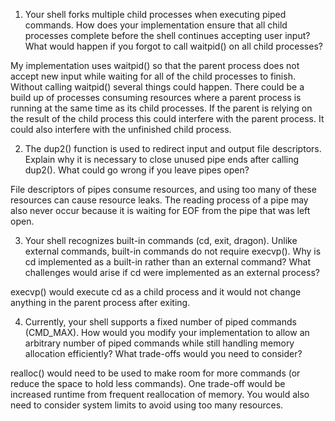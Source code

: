 1. Your shell forks multiple child processes when executing piped commands. How does your implementation ensure that all child processes complete before the shell continues accepting user input? What would happen if you forgot to call waitpid() on all child processes?

My implementation uses waitpid() so that the parent process does not accept new input while waiting for all of the child processes to finish. Without calling waitpid() several things could happen. There could be a build up of processes consuming resources where a parent process is running at the same time as its child processes. If the parent is relying on the result of the child process this could interfere with the parent process. It could also interfere with the unfinished child process.

2. The dup2() function is used to redirect input and output file descriptors. Explain why it is necessary to close unused pipe ends after calling dup2(). What could go wrong if you leave pipes open?

File descriptors of pipes consume resources, and using too many of these resources can cause resource leaks. The reading process of a pipe may also never occur because it is waiting for EOF from the pipe that was left open.

3. Your shell recognizes built-in commands (cd, exit, dragon). Unlike external commands, built-in commands do not require execvp(). Why is cd implemented as a built-in rather than an external command? What challenges would arise if cd were implemented as an external process?

execvp() would execute cd as a child process and it would not change anything in the parent process after exiting.

4. Currently, your shell supports a fixed number of piped commands (CMD_MAX). How would you modify your implementation to allow an arbitrary number of piped commands while still handling memory allocation efficiently? What trade-offs would you need to consider?

realloc() would need to be used to make room for more commands (or reduce the space to hold less commands). One trade-off would be increased runtime from frequent reallocation of memory. You would also need to consider system limits to avoid using too many resources.
